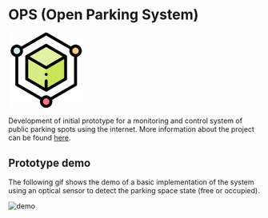 # OPS (Open Parking System)
<img src="assets/images/ops.svg" width="30%">

Development of initial prototype for a monitoring and control system of public parking spots using the internet.
More information about the project can be found [here](https://w3slley.github.io/projects/ops).

## Prototype demo
The following gif shows the demo of a basic implementation of the system using an optical sensor to detect the parking space state (free or occupied).

![demo](https://w3slley.github.io/ops/demo.gif)
